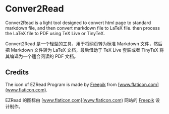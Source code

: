 # Conver2Read

Conver2Read is a light tool designed to convert html page to standard markdown file, and then convert markdown file to LaTeX file. then process the LaTeX file to PDF using TeX Live or TinyTeX.

Convert2Read 是一个轻型的工具，用于将网页转为标准 Markdown 文件，然后把 Markdown 文件转为 LaTeX 文档，最后借助于 TeX Live 套装或者 TinyTeX 将其编译为一个适合阅读的 PDF 文档。


## Credits

The icon of EZRead Program is made by [Freepik](https://www.freepik.com/home) from [www.flaticon.com](www.flaticon.com).

EZRead 的图标由 [www.flaticon.com](www.flaticon.com) 网站的 [Freepik](https://www.freepik.com/home) 设计制作。
